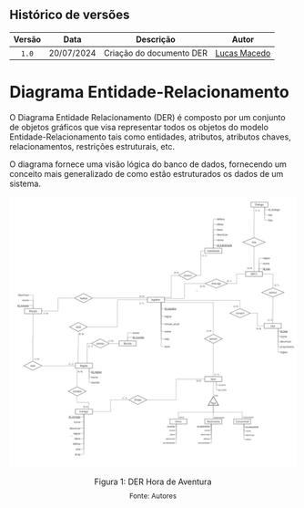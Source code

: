 ## Histórico de versões

| Versão |    Data    | Descrição                | Autor                                      |
| :----: | :--------: | ------------------------ | ------------------------------------------ |
| `1.0`  | 20/07/2024 | Criação do documento DER | [Lucas Macedo](https://github.com/Luckx98) |

# Diagrama Entidade-Relacionamento

<p style="text-align: justify">

O Diagrama Entidade Relacionamento (DER) é composto por um conjunto de objetos gráficos que visa representar todos os objetos do modelo Entidade-Relacionamento tais como entidades, atributos, atributos chaves, relacionamentos, restrições estruturais, etc.

O diagrama fornece uma visão lógica do banco de dados, fornecendo um conceito mais generalizado de como estão estruturados os dados de um sistema.

<div style="text-align: center">

![DER Hora de Aventura](/docs/Imagens/DER_Hora-de-Aventura_v1.0.jpg)

  <p>Figura 1: DER Hora de Aventura</p>
  <p style="margin-top: -1%; font-size: 12px">Fonte: Autores</p>
</div>
